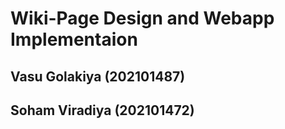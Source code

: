 # Wiki-Page Design and Webapp Implementaion
## Vasu Golakiya (202101487)
## Soham Viradiya (202101472)

